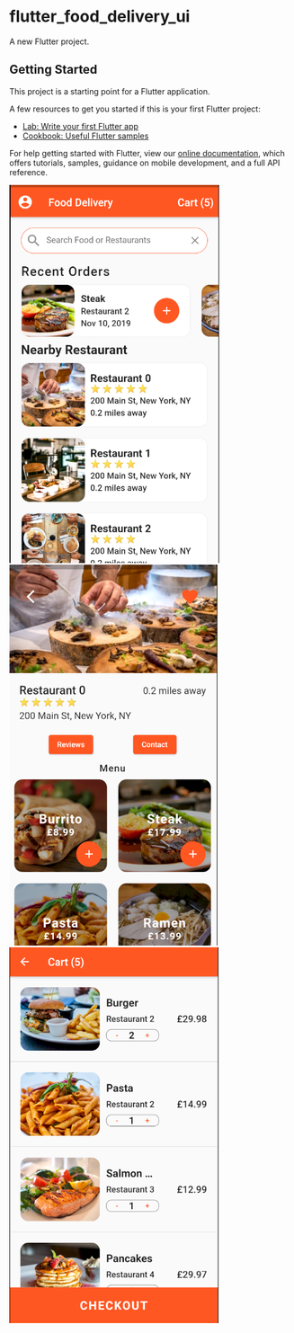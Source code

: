 # flutter_food_delivery_ui

A new Flutter project.

## Getting Started

This project is a starting point for a Flutter application.

A few resources to get you started if this is your first Flutter project:

- [Lab: Write your first Flutter app](https://flutter.dev/docs/get-started/codelab)
- [Cookbook: Useful Flutter samples](https://flutter.dev/docs/cookbook)

For help getting started with Flutter, view our
[online documentation](https://flutter.dev/docs), which offers tutorials,
samples, guidance on mobile development, and a full API reference.

![Alt text](/Capture.PNG?raw=true "First Page")
![Alt text](/Capture1.PNG?raw=true "Detail Page")
![Alt text](/Capture2.PNG?raw=true "Cart Page")
